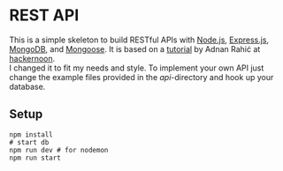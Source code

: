 # REST API

This is a simple skeleton to build RESTful APIs with [Node.js](https://nodejs.org/en/), [Express.js](https://nodejs.org/en/), [MongoDB](https://www.mongodb.com/), and [Mongoose](http://mongoosejs.com/).
It is based on a [tutorial](https://hackernoon.com/restful-api-design-with-node-js-26ccf66eab09) by Adnan Rahić at [hackernoon](https://hackernoon.com/).  
I changed it to fit my needs and style. To implement your own API just change the example files provided in the _api_-directory and hook up your database.

## Setup

```
npm install
# start db
npm run dev # for nodemon
npm run start
```
